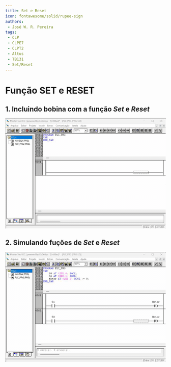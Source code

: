 ```yaml
---
title: Set e Reset
icon: fontawesome/solid/rupee-sign
authors:
 - José W. R. Pereira
tags:
 - CLP
 - CLPE7
 - CLPT2
 - Altus
 - TB131
 - Set/Reset
---
```


# Função SET e RESET

## 1. Incluindo bobina com a função *Set* e *Reset*

![Programa](./gif/set_reset_declaracao.gif)


## 2. Simulando fuções de *Set* e *Reset*

![tela](./gif/set_reset_simulacao.gif)
